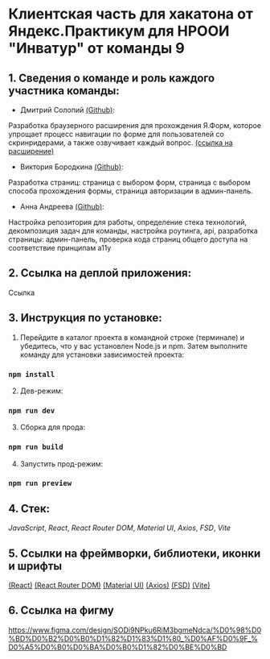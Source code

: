 # Клиентская часть для хакатона от Яндекс.Практикум для НРООИ "Инватур" от команды 9

## 1. Сведения о команде и роль каждого участника команды:

* Дмитрий Солопий [(Github)](https://github.com/dksolo/):

Разработка браузерного расширения для прохождения Я.Форм, которое упрощает процесс навигации по форме для пользователей со скринридерами, а также озвучивает каждый вопрос.
[(ссылка на расширение)](https://github.com/practicum-team-9/extension)

* Виктория Бородкина [(Github)](https://github.com/BorodkinaViktoriya/):

Разработка страниц: страница с выбором форм, страница с выбором способа прохождения формы, страница авторизации в админ-панель.

* Анна Андреева [(Github)](https://github.com/arrayumi/):

Настройка репозитория для работы, определение стека технологий, декомпозиция задач для команды, настройка роутинга, api, разработка страницы: админ-панель, проверка кода страниц общего доступа на соответствие принципам a11y

## 2. Ссылка на деплой приложения:
Ссылка

## 3. Инструкция по установке:
1. Перейдите в каталог проекта в командной строке (терминале) и убедитесь, что у вас установлен Node.js и npm. Затем выполните команду для установки зависимостей проекта:

### ```npm install```

2. Дев-режим:

### ```npm run dev```

3. Сборка для прода:

### ```npm run build```

4. Запустить прод-режим:

### ```npm run preview```

## 4. Стек: 
_JavaScript_, _React_, _React Router DOM_, _Material UI_, _Axios_, _FSD_, _Vite_

## 5. Cсылки на фреймворки, библиотеки, иконки и шрифты
[(React)](https://react.dev/)
[(React Router DOM)](https://reactrouter.com/home)
[(Material UI)](https://mui.com/)
[(Axios)](https://axios-http.com/)
[(FSD)](https://feature-sliced.design/)
[(Vite)](https://vite.dev/)

## 6. Ссылка на фигму
https://www.figma.com/design/SODi9NPku6RiM3bgmeNdca/%D0%98%D0%BD%D0%B2%D0%B0%D1%82%D1%83%D1%80_%D0%AF%D0%9F_%D0%A5%D0%B0%D0%BA%D0%B0%D1%82%D0%BE%D0%BD